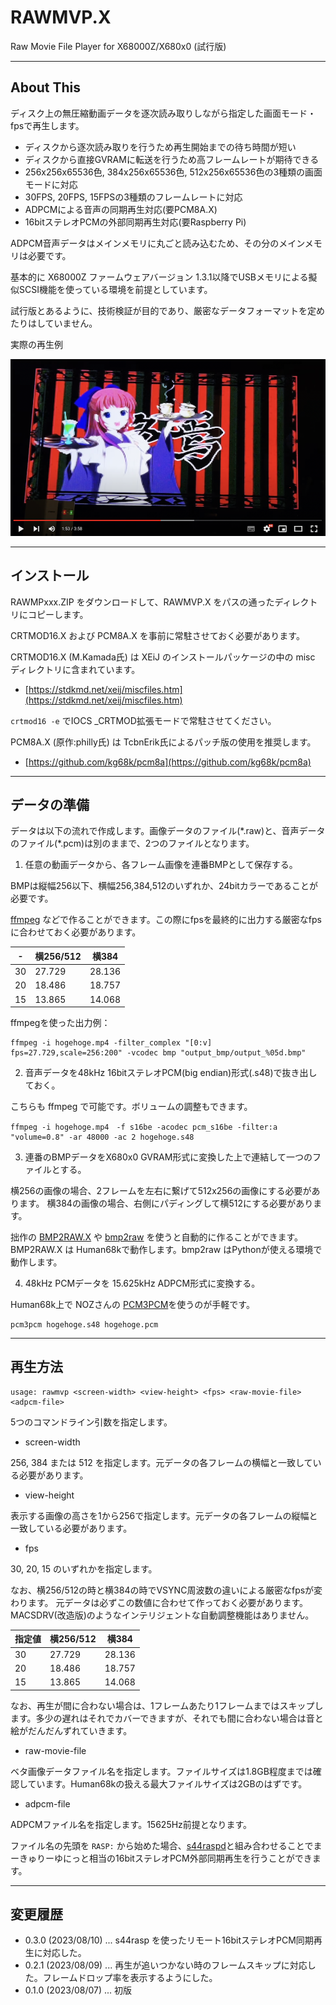 # RAWMVP.X

Raw Movie File Player for X68000Z/X680x0 (試行版)

---

## About This

ディスク上の無圧縮動画データを逐次読み取りしながら指定した画面モード・fpsで再生します。

 - ディスクから逐次読み取りを行うため再生開始までの待ち時間が短い
 - ディスクから直接GVRAMに転送を行うため高フレームレートが期待できる
 - 256x256x65536色, 384x256x65536色, 512x256x65536色の3種類の画面モードに対応
 - 30FPS, 20FPS, 15FPSの3種類のフレームレートに対応
 - ADPCMによる音声の同期再生対応(要PCM8A.X)
 - 16bitステレオPCMの外部同期再生対応(要Raspberry Pi)

ADPCM音声データはメインメモリに丸ごと読み込むため、その分のメインメモリは必要です。

基本的に X68000Z ファームウェアバージョン 1.3.1以降でUSBメモリによる擬似SCSI機能を使っている環境を前提としています。

試行版とあるように、技術検証が目的であり、厳密なデータフォーマットを定めたりはしていません。


実際の再生例

[<img src='images/rawmvp1.png'/>](https://youtu.be/u_Py9P0lbjs)

---

## インストール

RAWMPxxx.ZIP をダウンロードして、RAWMVP.X をパスの通ったディレクトリにコピーします。

CRTMOD16.X および PCM8A.X を事前に常駐させておく必要があります。

CRTMOD16.X (M.Kamada氏) は XEiJ のインストールパッケージの中の misc ディレクトリに含まれています。

* [https://stdkmd.net/xeij/miscfiles.htm](https://stdkmd.net/xeij/miscfiles.htm)    

`crtmod16 -e` でIOCS _CRTMOD拡張モードで常駐させてください。

PCM8A.X (原作:philly氏) は TcbnErik氏によるパッチ版の使用を推奨します。

* [https://github.com/kg68k/pcm8a](https://github.com/kg68k/pcm8a)

---

## データの準備

データは以下の流れで作成します。画像データのファイル(\*.raw)と、音声データのファイル(\*.pcm)は別のままで、2つのファイルとなります。

1. 任意の動画データから、各フレーム画像を連番BMPとして保存する。

BMPは縦幅256以下、横幅256,384,512のいずれか、24bitカラーであることが必要です。

[ffmpeg](https://www.ffmpeg.org/) などで作ることができます。この際にfpsを最終的に出力する厳密なfpsに合わせておく必要があります。

|-|横256/512|横384|
-|-|-
|30|27.729|28.136|
|20|18.486|18.757|
|15|13.865|14.068|

ffmpegを使った出力例：

    ffmpeg -i hogehoge.mp4 -filter_complex "[0:v] fps=27.729,scale=256:200" -vcodec bmp "output_bmp/output_%05d.bmp"

2. 音声データを48kHz 16bitステレオPCM(big endian)形式(.s48)で抜き出しておく。

こちらも ffmpeg で可能です。ボリュームの調整もできます。

    ffmpeg -i hogehoge.mp4　-f s16be -acodec pcm_s16be -filter:a "volume=0.8" -ar 48000 -ac 2 hogehoge.s48

3. 連番のBMPデータをX680x0 GVRAM形式に変換した上で連結して一つのファイルとする。

横256の画像の場合、2フレームを左右に繋げて512x256の画像にする必要があります。
横384の画像の場合、右側にパディングして横512にする必要があります。

拙作の [BMP2RAW.X](https://github.com/tantanGH/bmp2raw-x68k) や [bmp2raw](https://github.com/tantanGH/bmp2raw) を使うと自動的に作ることができます。BMP2RAW.X は Human68kで動作します。bmp2raw はPythonが使える環境で動作します。

4. 48kHz PCMデータを 15.625kHz ADPCM形式に変換する。

Human68k上で NOZさんの [PCM3PCM](http://noz.ub32.org/68fsw.html)を使うのが手軽です。

    pcm3pcm hogehoge.s48 hogehoge.pcm


---

## 再生方法

    usage: rawmvp <screen-width> <view-height> <fps> <raw-movie-file> <adpcm-file>

5つのコマンドライン引数を指定します。

* screen-width

256, 384 または 512 を指定します。元データの各フレームの横幅と一致している必要があります。

* view-height

表示する画像の高さを1から256で指定します。元データの各フレームの縦幅と一致している必要があります。

* fps

30, 20, 15 のいずれかを指定します。

なお、横256/512の時と横384の時でVSYNC周波数の違いによる厳密なfpsが変わります。
元データは必ずこの数値に合わせて作っておく必要があります。MACSDRV(改造版)のようなインテリジェントな自動調整機能はありません。

|指定値|横256/512|横384|
-|-|-
|30|27.729|28.136|
|20|18.486|18.757|
|15|13.865|14.068|

なお、再生が間に合わない場合は、1フレームあたり1フレームまではスキップします。多少の遅れはそれでカバーできますが、それでも間に合わない場合は音と絵がだんだんずれていきます。

* raw-movie-file

ベタ画像データファイル名を指定します。ファイルサイズは1.8GB程度までは確認しています。Human68kの扱える最大ファイルサイズは2GBのはずです。

* adpcm-file

ADPCMファイル名を指定します。15625Hz前提となります。

ファイル名の先頭を `RASP:` から始めた場合、[s44raspd](https://github.com/tantanGH/s44rasp-x68k)と組み合わせることでまーきゅりーゆにっと相当の16bitステレオPCM外部同期再生を行うことができます。

---

## 変更履歴

* 0.3.0 (2023/08/10) ... s44rasp を使ったリモート16bitステレオPCM同期再生に対応した。
* 0.2.1 (2023/08/09) ... 再生が追いつかない時のフレームスキップに対応した。フレームドロップ率を表示するようにした。
* 0.1.0 (2023/08/07) ... 初版